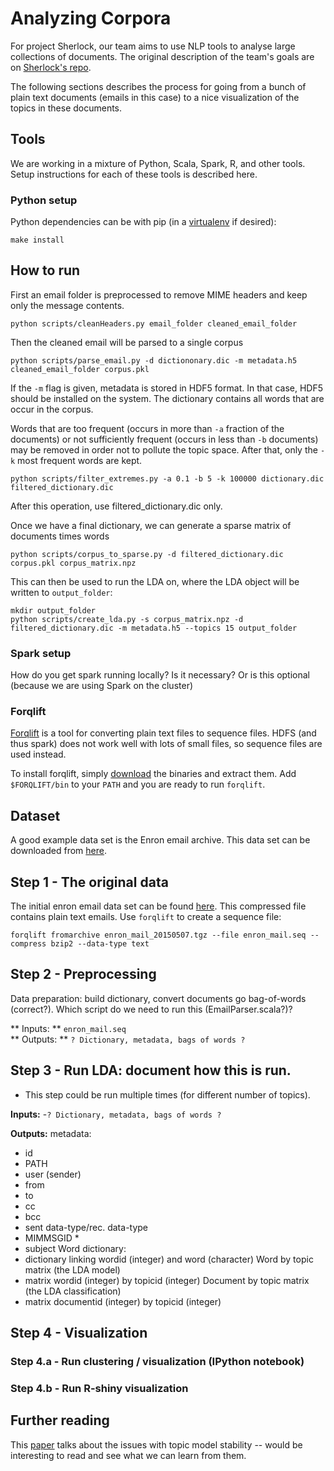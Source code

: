 # Analyzing Corpora
For project Sherlock, our team aims to use NLP tools to analyse large collections of documents. The original description of the team's goals are on [Sherlock's repo](https://github.com/NLeSC/Sherlock/blob/master/topics/analyzing_document_collections/analyzing_large_document_collections.md).

The following sections describes the process for going from a bunch of plain text documents (emails in this case) to a nice visualization of the topics in these documents.

## Tools
We are working in a mixture of Python, Scala, Spark, R, and other tools. Setup instructions for each of these tools is described here.

### Python setup
Python dependencies can be with pip (in a [virtualenv](http://docs.python-guide.org/en/latest/dev/virtualenvs/) if desired):

```shell
make install
```

## How to run

First an email folder is preprocessed to remove MIME headers and keep only the message contents.

```shell
python scripts/cleanHeaders.py email_folder cleaned_email_folder
```

Then the cleaned email will be parsed to a single corpus
```shell
python scripts/parse_email.py -d dictiononary.dic -m metadata.h5 cleaned_email_folder corpus.pkl
```
If the `-m` flag is given, metadata is stored in HDF5 format. In that case, HDF5 should be installed on the system. The dictionary contains all words that are occur in the corpus.

Words that are too frequent (occurs in more than `-a` fraction of the documents) or not sufficiently frequent (occurs in less than `-b` documents) may be removed in order not to pollute the topic space. After that, only the `-k` most frequent words are kept.
```shell
python scripts/filter_extremes.py -a 0.1 -b 5 -k 100000 dictionary.dic filtered_dictionary.dic
```
After this operation, use filtered_dictionary.dic only.

Once we have a final dictionary, we can generate a sparse matrix of documents times words
```shell
python scripts/corpus_to_sparse.py -d filtered_dictionary.dic corpus.pkl corpus_matrix.npz
```

This can then be used to run the LDA on, where the LDA object will be written to `output_folder`:
```shell
mkdir output_folder
python scripts/create_lda.py -s corpus_matrix.npz -d filtered_dictionary.dic -m metadata.h5 --topics 15 output_folder
```

### Spark setup
How do you get spark running locally? Is it necessary? Or is this optional (because we are using Spark on the cluster)

### Forqlift
[Forqlift](http://www.exmachinatech.net/projects/forqlift/) is a tool for converting plain text files to sequence files. HDFS (and thus spark) does not work well with lots of small files, so sequence files are used instead.

To install forqlift, simply [download](http://www.exmachinatech.net/projects/forqlift/download/) the binaries and extract them. Add `$FORQLIFT/bin` to your `PATH` and you are ready to run `forqlift`.

## Dataset

A good example data set is the Enron email archive. This data set can be downloaded from [here](https://www.cs.cmu.edu/~./enron/).

## Step 1 - The original data

The initial enron email data set can be found [here](https://www.cs.cmu.edu/~./enron/enron_mail_20150507.tgz). This compressed file contains plain text emails. Use `forqlift` to create a sequence file:

    forqlift fromarchive enron_mail_20150507.tgz --file enron_mail.seq --compress bzip2 --data-type text

## Step 2 - Preprocessing
Data preparation: build dictionary, convert documents go bag-of-words (correct?). Which script do we need to run this (EmailParser.scala?)?

   ** Inputs: ** `enron_mail.seq`  
   ** Outputs: ** `? Dictionary, metadata, bags of words ?`

## Step 3 - Run LDA: document how this is run.
   - This step could be run multiple times (for different number of topics).

   **Inputs:**
   -`? Dictionary, metadata, bags of words ?`  

   **Outputs:**
   metadata:
   - id
   - PATH
   - user (sender)
   - from
   - to
   - cc
   - bcc
   - sent data-type/rec. data-type
   - MIMMSGID *
   - subject
   Word dictionary:
   - dictionary linking wordid (integer) and word (character)
   Word by topic matrix (the LDA model)
   - matrix wordid (integer) by topicid (integer)
   Document by topic matrix (the LDA classification)
   - matrix documentid (integer) by topicid (integer)



## Step 4 - Visualization

### Step 4.a - Run clustering / visualization (IPython notebook)
### Step 4.b - Run R-shiny visualization


## Further reading

This [paper](http://idl.cs.washington.edu/papers/topic-check/) talks about the issues with topic model stability -- would be interesting to read and see what we can learn from them.
